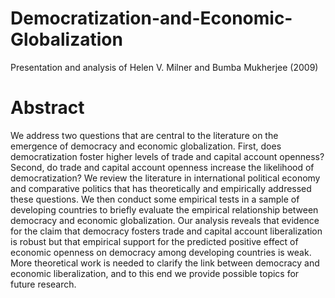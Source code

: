 # Democratization-and-Economic-Globalization
Presentation and analysis of Helen V. Milner and Bumba Mukherjee (2009) 
# Abstract
We address two questions that are central to the literature on the emergence of democracy and economic globalization. First, does democratization foster higher levels of trade and capital account openness? Second, do trade and capital account openness increase the likelihood of democratization? We review the literature in international political economy and comparative politics that has theoretically and empirically addressed these questions. We then conduct some empirical tests in a sample of developing countries to briefly evaluate the empirical relationship between democracy and economic globalization. Our analysis reveals that evidence for the claim that democracy fosters trade and capital account liberalization is robust but that empirical support for the predicted positive effect of economic openness on democracy among developing countries is weak. More theoretical work is needed to clarify the link between democracy and economic liberalization, and to this end we provide possible topics for future research.


